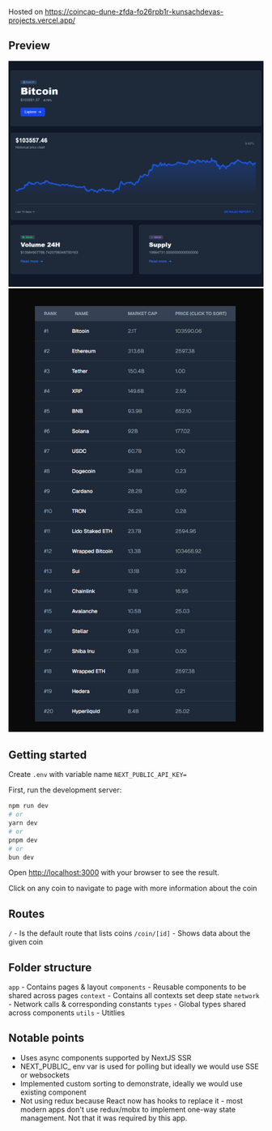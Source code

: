 Hosted on https://coincap-dune-zfda-fo26rpb1r-kunsachdevas-projects.vercel.app/

## Preview

![Project Screenshot](screenshots/1.png)
![Project Screenshot](screenshots/2.png)

## Getting started

Create `.env` with variable name `NEXT_PUBLIC_API_KEY=`


First, run the development server:

```bash
npm run dev
# or
yarn dev
# or
pnpm dev
# or
bun dev
```

Open [http://localhost:3000](http://localhost:3000) with your browser to see the result.

Click on any coin to navigate to page with more information about the coin

## Routes

`/` - Is the default route that lists coins
`/coin/[id]` - Shows data about the given coin

## Folder structure

`app` - Contains pages & layout
`components` - Reusable components to be shared across pages
`context` - Contains all contexts set deep state
`network` - Network calls & corresponding constants
`types` - Global types shared across components
`utils` - Utitlies

## Notable points

- Uses async components supported by NextJS SSR
- NEXT_PUBLIC_ env var is used for polling but ideally we would use SSE or websockets
- Implemented custom sorting to demonstrate, ideally we would use existing component
- Not using redux because React now has hooks to replace it - most modern apps don't use redux/mobx to implement one-way state management. Not that it was required by this app.